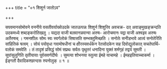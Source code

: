 +++
title = "०१ शिशुर्न जातोऽव"

+++

सपवमानसोमोवने वननीये वसतीवर्याख्येउदके जातउत्पन्नः शिशुर्न शिशुरिव अवचक्र- दत् अवाङ्मुखङ्क्रन्दति उदकमध्ये शब्दङ्करोतिखलु । यद्यदा वाजी बलवानन्नवान्वा अरुष- आरोचमानः यद्वा वाजी अश्वइव अरुषः अर्तेरुषच् । गमनशीलः सोमः स्वः स्वर्गलोकं सिषासति सम्भक्तुमिच्छति । सनोतेः सनीडभावे आत्वं सनोतेरिति सांहितिकं षत्वम् । सोयं पयोवृधा गवामोषधीनां च क्षीरस्यवर्धकेन रेतसोदकेन सह दिवोद्युलोकात् सचतेपार्थि- वलोकं समवेति । तं तादृशं प्रसिद्धं सोमं सप्रथः सर्वतः पृथुतरं धनादिना युक्तं शर्मगृहं तद्वयं सुमती । सुपांसुलुगिति तृतीयायाः पूर्वसवर्णदीर्घः । सुमत्या शोभनया स्तुत्या ईमहे याचामहे । ईमहइतियाच्चाकर्मा । ईङ्गतौ दैवादिकश्छान्दसः श्यनोलुक् ॥ १ ॥